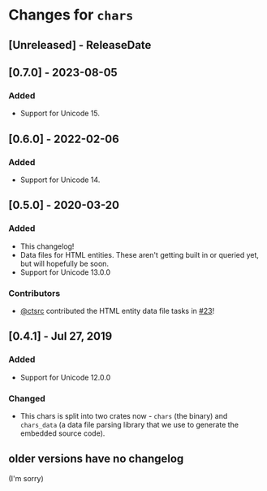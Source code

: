 # Changes for `chars`

<!-- next-header -->

## [Unreleased] - ReleaseDate

## [0.7.0] - 2023-08-05

### Added
* Support for Unicode 15.

## [0.6.0] - 2022-02-06

### Added
* Support for Unicode 14.

## [0.5.0] - 2020-03-20

### Added

* This changelog!
* Data files for HTML entities. These aren't getting built in or
  queried yet, but will hopefully be soon.
* Support for Unicode 13.0.0

### Contributors

* [@ctsrc](https://github.com/ctsrc) contributed the HTML entity data
  file tasks in [#23](https://github.com/antifuchs/chars/pull/23)!

## [0.4.1] - Jul 27, 2019

### Added

* Support for Unicode 12.0.0

### Changed

* This chars is split into two crates now - `chars` (the binary) and
  `chars_data` (a data file parsing library that we use to generate
  the embedded source code).

## older versions have no changelog

(I'm sorry)
